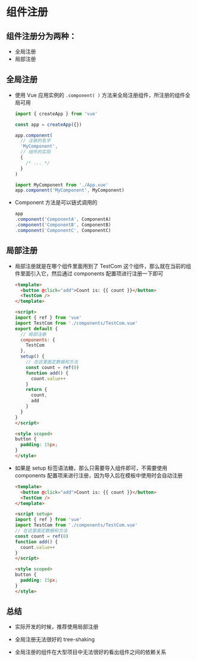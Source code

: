 # 组件注册

## 组件注册分为两种：

+ 全局注册
+ 局部注册

## 全局注册

+ 使用 Vue 应用实例的 `.component( )` 方法来全局注册组件，所注册的组件全局可用

  ```js
  import { createApp } from 'vue'

  const app = createApp({})

  app.component(
    // 注册的名字
    'MyComponent',
    // 组件的实现
    {
      /* ... */
    }
  )
  ```

  ```js
  import MyComponent from './App.vue'
  app.component('MyComponent', MyComponent)
  ```

+ Component 方法是可以链式调用的

  ```js
  app
  .component('ComponentA', ComponentA)
  .component('ComponentB', ComponentB)
  .component('ComponentC', ComponentC)
  ```

## 局部注册

+ 局部注册就是在哪个组件里面用到了 TestCom 这个组件，那么就在当前的组件里面引入它，然后通过 components 配置项进行注册一下即可

  ```html
  <template>
    <button @click="add">Count is: {{ count }}</button>
    <TestCom />
  </template>

  <script>
  import { ref } from 'vue'
  import TestCom from './components/TestCom.vue'
  export default {
    // 局部注册
    components: {
      TestCom
    },
    setup() {
      // 在这里面定数据和方法
      const count = ref(0)
      function add() {
        count.value++
      }
      return {
        count,
        add
      }
    }
  }
  </script>

  <style scoped>
  button {
    padding: 15px;
  }
  </style>
  ```

+ 如果是 setup 标签语法糖，那么只需要导入组件即可，不需要使用 components 配置项来进行注册，因为导入后在模板中使用时会自动注册

  ```html
  <template>
    <button @click="add">Count is: {{ count }}</button>
    <TestCom />
  </template>

  <script setup>
  import { ref } from 'vue'
  import TestCom from './components/TestCom.vue'
  // 在这里面定数据和方法
  const count = ref(0)
  function add() {
    count.value++
  }
  </script>

  <style scoped>
  button {
    padding: 15px;
  }
  </style>
  ```

## 总结

+ 实际开发的时候，推荐使用局部注册

+ 全局注册无法很好的 tree-shaking
+ 全局注册的组件在大型项目中无法很好的看出组件之间的依赖关系
